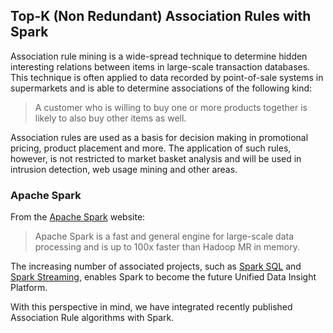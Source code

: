 ## Top-K (Non Redundant) Association Rules with Spark

Association rule mining is a wide-spread technique to determine hidden interesting relations between items in large-scale 
transaction databases. This technique is often applied to data recorded by point-of-sale systems in supermarkets and is able 
to determine associations of the following kind:

> A customer who is willing to buy one or more products together is likely to also buy other items as well.

Association rules are used as a basis for decision making in promotional pricing, product placement and more. The application of 
such rules, however, is not restricted to market basket analysis and will be used in intrusion detection, web usage mining and other 
areas.

### Apache Spark


From the [Apache Spark](https://spark.apache.org/) website:

> Apache Spark is a fast and general engine for large-scale data processing and is up to 100x faster than Hadoop MR in memory.

The increasing number of associated projects, such as [Spark SQL](https://spark.apache.org/sql/) and [Spark Streaming](https://spark.apache.org/streaming/), enables Spark to become the future  Unified Data Insight Platform.

With this perspective in mind, we have integrated recently published Association Rule algorithms with Spark. 
